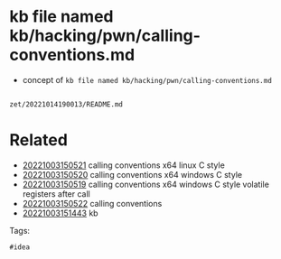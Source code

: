 # kb file named kb/hacking/pwn/calling-conventions.md

- concept of `kb file named kb/hacking/pwn/calling-conventions.md`

```
```

` zet/20221014190013/README.md `

# Related

- [20221003150521](/zet/20221003150521/README.md) calling conventions x64 linux C style
- [20221003150520](/zet/20221003150520/README.md) calling conventions x64 windows C style
- [20221003150519](/zet/20221003150519/README.md) calling conventions x64 windows C style  volatile registers after call
- [20221003150522](/zet/20221003150522/README.md) calling conventions
- [20221003151443](/zet/20221003151443/README.md) kb

Tags:

    #idea
